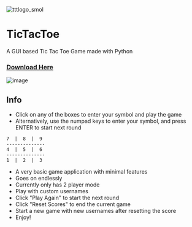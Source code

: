 ![tttlogo_smol](https://user-images.githubusercontent.com/68178267/202846969-128934aa-0bd8-4cb0-8c89-78465cd554cb.png)
# TicTacToe
A GUI based Tic Tac Toe Game made with Python
### [Download Here](https://github.com/AbhiK002/tic-tac-toe/releases/latest)

![image](https://user-images.githubusercontent.com/68178267/203131825-3c3f949d-0b54-436f-a36b-fac712f4ecc7.png)

## Info
- Click on any of the boxes to enter your symbol and play the game
- Alternatively, use the numpad keys to enter your symbol, and press ENTER to start next round
```
7  |  8  |  9
--------------
4  |  5  |  6
--------------
1  |  2  |  3
```
- A very basic game application with minimal features
- Goes on endlessly
- Currently only has 2 player mode
- Play with custom usernames
- Click "Play Again" to start the next round
- Click "Reset Scores" to end the current game
- Start a new game with new usernames after resetting the score
- Enjoy!
